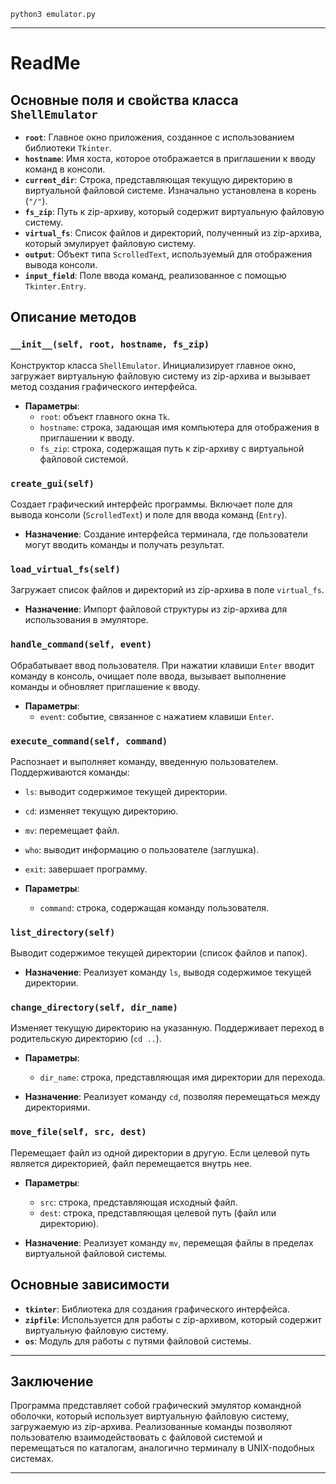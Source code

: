 
```Shell
python3 emulator.py
```
------
# ReadMe

## Основные поля и свойства класса `ShellEmulator`

- **`root`**: Главное окно приложения, созданное с использованием библиотеки `Tkinter`.
- **`hostname`**: Имя хоста, которое отображается в приглашении к вводу команд в консоли.
- **`current_dir`**: Строка, представляющая текущую директорию в виртуальной файловой системе. Изначально установлена в корень (`"/"`).
- **`fs_zip`**: Путь к zip-архиву, который содержит виртуальную файловую систему.
- **`virtual_fs`**: Список файлов и директорий, полученный из zip-архива, который эмулирует файловую систему.
- **`output`**: Объект типа `ScrolledText`, используемый для отображения вывода консоли.
- **`input_field`**: Поле ввода команд, реализованное с помощью `Tkinter.Entry`.

## Описание методов

### `__init__(self, root, hostname, fs_zip)`
Конструктор класса `ShellEmulator`. Инициализирует главное окно, загружает виртуальную файловую систему из zip-архива и вызывает метод создания графического интерфейса.

- **Параметры**:
  - `root`: объект главного окна `Tk`.
  - `hostname`: строка, задающая имя компьютера для отображения в приглашении к вводу.
  - `fs_zip`: строка, содержащая путь к zip-архиву с виртуальной файловой системой.

### `create_gui(self)`
Создает графический интерфейс программы. Включает поле для вывода консоли (`ScrolledText`) и поле для ввода команд (`Entry`).

- **Назначение**: Создание интерфейса терминала, где пользователи могут вводить команды и получать результат.

### `load_virtual_fs(self)`
Загружает список файлов и директорий из zip-архива в поле `virtual_fs`.

- **Назначение**: Импорт файловой структуры из zip-архива для использования в эмуляторе.

### `handle_command(self, event)`
Обрабатывает ввод пользователя. При нажатии клавиши `Enter` вводит команду в консоль, очищает поле ввода, вызывает выполнение команды и обновляет приглашение к вводу.

- **Параметры**:
  - `event`: событие, связанное с нажатием клавиши `Enter`.

### `execute_command(self, command)`
Распознает и выполняет команду, введенную пользователем. Поддерживаются команды:
- `ls`: выводит содержимое текущей директории.
- `cd`: изменяет текущую директорию.
- `mv`: перемещает файл.
- `who`: выводит информацию о пользователе (заглушка).
- `exit`: завершает программу.

- **Параметры**:
  - `command`: строка, содержащая команду пользователя.

### `list_directory(self)`
Выводит содержимое текущей директории (список файлов и папок).

- **Назначение**: Реализует команду `ls`, выводя содержимое текущей директории.

### `change_directory(self, dir_name)`
Изменяет текущую директорию на указанную. Поддерживает переход в родительскую директорию (`cd ..`).

- **Параметры**:
  - `dir_name`: строка, представляющая имя директории для перехода.

- **Назначение**: Реализует команду `cd`, позволяя перемещаться между директориями.

### `move_file(self, src, dest)`
Перемещает файл из одной директории в другую. Если целевой путь является директорией, файл перемещается внутрь нее.

- **Параметры**:
  - `src`: строка, представляющая исходный файл.
  - `dest`: строка, представляющая целевой путь (файл или директорию).

- **Назначение**: Реализует команду `mv`, перемещая файлы в пределах виртуальной файловой системы.

## Основные зависимости

- **`tkinter`**: Библиотека для создания графического интерфейса.
- **`zipfile`**: Используется для работы с zip-архивом, который содержит виртуальную файловую систему.
- **`os`**: Модуль для работы с путями файловой системы.
---
## Заключение

Программа представляет собой графический эмулятор командной оболочки, который использует виртуальную файловую систему, загружаемую из zip-архива. Реализованные команды позволяют пользователю взаимодействовать с файловой системой и перемещаться по каталогам, аналогично терминалу в UNIX-подобных системах.

---
